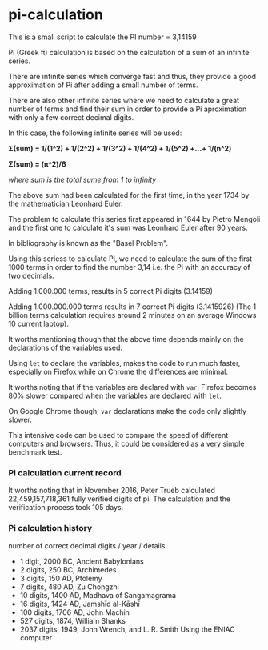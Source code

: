 # pi-calculation

This is a small script to calculate the PI number = 3,14159

Pi (Greek π) calculation is based on the calculation
of a sum of an infinite series.

There are infinite series which converge fast and thus,
they provide a good approximation of Pi after adding
a small number of terms.

There are also other infinite series where we need to
calculate a great number of terms and find their sum
in order to provide a Pi aproximation with only 
a few correct decimal digits.

In this case, the following infinite series will be used:

<strong>Σ(sum) = 1/(1^2) + 1/(2^2) + 1/(3^2) + 1/(4^2) + 1/(5^2) +...+ 1/(n^2) </strong>

<strong> Σ(sum) = (π^2)/6 </strong>

<em>where sum is the total sume from 1 to infinity</em>
 
The above sum had been calculated for the first time,
in the year 1734 by the mathematician Leonhard Euler.

The problem to calculate this series first appeared
in 1644 by Pietro Mengoli and the first one to calculate
it's sum was Leonhard Euler after 90 years.

In bibliography is known as the "Basel Problem".

Using this seriess to calculate Pi, we need to calculate
the sum of the first 1000 terms in order to find
the number 3,14 i.e. the Pi with an accuracy of two decimals.

Adding 1.000.000 terms, results in 5 correct Pi digits (3.14159)
 
Adding 1.000.000.000 terms results in 7 correct Pi digits (3.1415926)
(The 1 billion terms calculation requires around 2 minutes
on an average Windows 10 current laptop).

It worths mentioning though that the above time depends
mainly on the declarations of the variables used.

Using `let` to declare the variables, makes the code
to run much faster, especially on Firefox while
on Chrome the differences are minimal.

It worths noting that if the variables are
declared with `var`, Firefox becomes 80% slower
compared when the variables are declared with `let`.

On Google Chrome though, `var` declarations make
the code only slightly slower.

This intensive code can be used to compare 
the speed of different computers and browsers. 
Thus, it could be considered as a very simple
benchmark test.

<h3>Pi calculation current record</h3>
It worths noting that in November 2016, Peter Trueb
calculated 22,459,157,718,361 fully verified digits of pi.
The calculation and the verification process took 105 days.

<h3>Pi calculation history</h3>
number of correct decimal digits / year / details
<ul>
<li>1 digit, 2000 BC, Ancient Babylonians</li>
<li>2 digits, 250 BC, Archimedes</li>
<li>3 digits, 150 AD, Ptolemy</li>
<li>7 digits, 480 AD, Zu Chongzhi</li>
<li>10 digits, 1400 AD, Madhava of Sangamagrama</li>
<li>16 digits, 1424 AD, Jamshīd al-Kāshī</li>
<li>100 digits, 1706 AD, John Machin</li>
<li>527 digits, 1874, William Shanks</li>
<li>2037 digits, 1949,	John Wrench, and L. R. Smith Using the ENIAC computer</li>
</ul>

